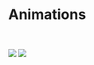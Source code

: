 # Animations 
<br>
<br>


 <img src = "https://github.com/PrinceGarg23/Animations/assets/43511492/fabb0d93-5303-44cb-a3ed-5b8b27a611f5" />


 <img src = "https://github.com/PrinceGarg23/Animations/assets/43511492/545d6bbc-4b50-44e3-8e6c-c819fd8202c4" />

 
